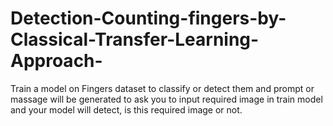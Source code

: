 # Detection-Counting-fingers-by-Classical-Transfer-Learning-Approach-
Train a model on Fingers dataset to classify or detect them and prompt or massage will be generated to ask you to input required image in train model and your model will detect, is this required image or not.
